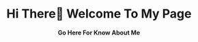 <!DOCTYPE html>
<html lang="en">
<body>
  <h1><center>Hi There👋 Welcome To My Page</center></h1>
 <p>
  <center> <b> Go Here For Know About Me </b> 
 </p>
<p>
  <a href="####">
    <img src="https://cdn-icons-png.flaticon.com/512/3182/3182857.png" width=100px height="100px>
</a>
</p>
</body>
</html>
